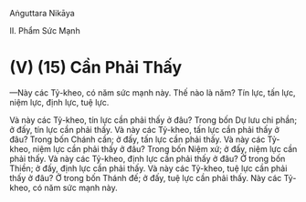 Aṅguttara Nikāya

II. Phẩm Sức Mạnh

# (V) (15) Cần Phải Thấy

—Này các Tỷ-kheo, có năm sức mạnh này. Thế nào là năm? Tín lực, tấn lực, niệm lực, định lực, tuệ lực.

Và này các Tỷ-kheo, tín lực cần phải thấy ở đâu? Trong bốn Dự lưu chi phần; ở đấy, tín lực cần phải thấy. Và này các Tỷ-kheo, tấn lực cần phải thấy ở đâu? Trong bốn Chánh cần; ở đấy, tấn lực cần phải thấy. Và này các Tỷ-kheo, niệm lực cần phải thấy ở đâu? Trong bốn Niệm xứ; ở đấy, niệm lực cần phải thấy. Và này các Tỷ-kheo, định lực cần phải thấy ở đâu? Ở trong bốn Thiền; ở đấy, định lực cần phải thấy. Và này các Tỷ-kheo, tuệ lực cần phải thấy ở đâu? Ở trong bốn Thánh đế; ở đấy, tuệ lực cần phải thấy. Này các Tỷ-kheo, có năm sức mạnh này.

